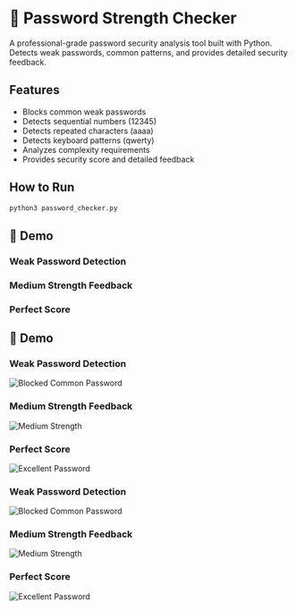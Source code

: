 # 🔐 Password Strength Checker

A professional-grade password security analysis tool built with Python. Detects weak passwords, common patterns, and provides detailed security feedback.

## Features
- Blocks common weak passwords
- Detects sequential numbers (12345)
- Detects repeated characters (aaaa)
- Detects keyboard patterns (qwerty)
- Analyzes complexity requirements
- Provides security score and detailed feedback

## How to Run
```bash
python3 password_checker.py
```

## 📸 Demo

### Weak Password Detection

### Medium Strength Feedback

### Perfect Score
## 📸 Demo

### Weak Password Detection  
![Blocked Common Password](demo/weak-password.png)

### Medium Strength Feedback
![Medium Strength](demo/medium-password.png)

### Perfect Score  
![Excellent Password](demo/strong-password.png)
### Weak Password Detection  
![Blocked Common Password](demo/weak-password.png)

### Medium Strength Feedback
![Medium Strength](demo/medium-password.png)

### Perfect Score  
![Excellent Password](demo/strong-password.png)
